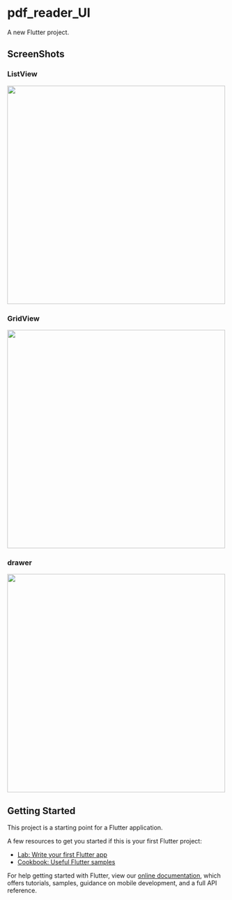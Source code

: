 # pdf_reader_UI

A new Flutter project.

## ScreenShots

### ListView

<img src="https://user-images.githubusercontent.com/60846372/93660537-ae3f8880-fa6d-11ea-99d4-393d3a00442f.png" height="500px">

### GridView

<img src="https://user-images.githubusercontent.com/60846372/93660564-e9da5280-fa6d-11ea-955d-7f37dda9c587.png" height="500px">

### drawer

<img src="https://user-images.githubusercontent.com/60846372/93660576-09717b00-fa6e-11ea-82d1-12065e9d3f94.png" height="500px">


## Getting Started

This project is a starting point for a Flutter application.

A few resources to get you started if this is your first Flutter project:

- [Lab: Write your first Flutter app](https://flutter.dev/docs/get-started/codelab)
- [Cookbook: Useful Flutter samples](https://flutter.dev/docs/cookbook)

For help getting started with Flutter, view our
[online documentation](https://flutter.dev/docs), which offers tutorials,
samples, guidance on mobile development, and a full API reference.
